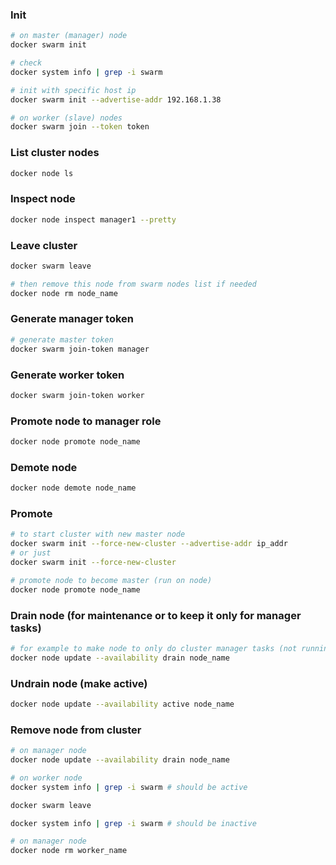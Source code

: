 ### Init

```bash
# on master (manager) node
docker swarm init

# check
docker system info | grep -i swarm

# init with specific host ip
docker swarm init --advertise-addr 192.168.1.38

# on worker (slave) nodes
docker swarm join --token token
```

### List cluster nodes

```bash
docker node ls
```

### Inspect node

```bash
docker node inspect manager1 --pretty
```

### Leave cluster

```bash
docker swarm leave

# then remove this node from swarm nodes list if needed
docker node rm node_name
```

### Generate manager token

```bash
# generate master token
docker swarm join-token manager
```

### Generate worker token

```bash
docker swarm join-token worker
```

### Promote node to manager role

```bash
docker node promote node_name
```

### Demote node

```bash
docker node demote node_name
```

### Promote

```bash
# to start cluster with new master node
docker swarm init --force-new-cluster --advertise-addr ip_addr
# or just
docker swarm init --force-new-cluster

# promote node to become master (run on node)
docker node promote node_name
```

### Drain node (for maintenance or to keep it only for manager tasks)

```bash
# for example to make node to only do cluster manager tasks (not running CTs on it, etc)
docker node update --availability drain node_name
```

### Undrain node (make active)

```bash
docker node update --availability active node_name
```

### Remove node from cluster

```bash
# on manager node
docker node update --availability drain node_name

# on worker node
docker system info | grep -i swarm # should be active

docker swarm leave

docker system info | grep -i swarm # should be inactive

# on manager node
docker node rm worker_name
```